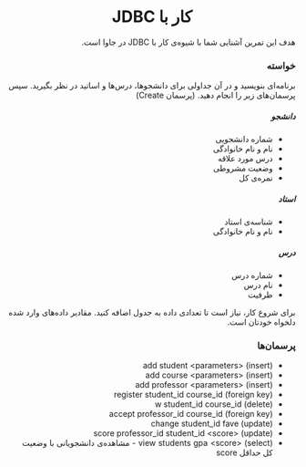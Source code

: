 <div dir="rtl" align="justify">

<center>

کار با JDBC
=========================

</center>

هدف این تمرین آشنایی شما با شیوه‌ی کار با JDBC در جاوا است. 

### خواسته

برنامه‌ای بنویسید و در آن جداولی برای دانشجوها، درس‌ها و اساتید در نظر بگیرید. سپس پرسمان‌های زیر را انجام دهید. (پرسمان Create)

##### دانشجو

- شماره دانشجویی
- نام و نام خانوادگی
- درس مورد علاقه
- وضعیت مشروطی
- نمره‌ی کل

##### استاد
- شناسه‌ی استاد
- نام و نام خانوادگی

##### درس
- شماره درس
- نام درس
- ظرفیت

برای شروع کار، نیاز است تا تعدادی داده به جدول اضافه کنید. مقادیر داده‌های وارد شده دلخواه خودتان است.

### پرسمان‌ها

- add student \<parameters\> (insert)
- add course \<parameters\> (insert)
- add professor \<parameters\> (insert)
- register student_id course_id (foreign key)
- w student_id course_id (delete)
- accept professor_id course_id (foreign key)
- change student_id fave (update)
- score professor_id student_id \<score\> (update)
- view students gpa \<score\> (select) - مشاهده‌ی دانشجویانی با وضعیت کل حداقل score

</div>
